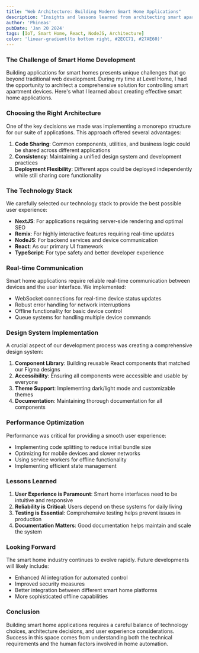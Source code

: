 ```yaml
---
title: "Web Architecture: Building Modern Smart Home Applications"
description: "Insights and lessons learned from architecting smart apartment control systems using modern web technologies."
author: 'Phineas'
pubDate: 'Jan 20 2024'
tags: [IoT, Smart Home, React, NodeJS, Architecture]
color: 'linear-gradient(to bottom right, #2ECC71, #27AE60)'
---
```


### The Challenge of Smart Home Development

Building applications for smart homes presents unique challenges that go beyond traditional web development. During my time at Level Home, I had the opportunity to architect a comprehensive solution for controlling smart apartment devices. Here's what I learned about creating effective smart home applications.

### Choosing the Right Architecture

One of the key decisions we made was implementing a monorepo structure for our suite of applications. This approach offered several advantages:

1. **Code Sharing**: Common components, utilities, and business logic could be shared across different applications
2. **Consistency**: Maintaining a unified design system and development practices
3. **Deployment Flexibility**: Different apps could be deployed independently while still sharing core functionality

### The Technology Stack

We carefully selected our technology stack to provide the best possible user experience:

- **NextJS**: For applications requiring server-side rendering and optimal SEO
- **Remix**: For highly interactive features requiring real-time updates
- **NodeJS**: For backend services and device communication
- **React**: As our primary UI framework
- **TypeScript**: For type safety and better developer experience

### Real-time Communication

Smart home applications require reliable real-time communication between devices and the user interface. We implemented:

- WebSocket connections for real-time device status updates
- Robust error handling for network interruptions
- Offline functionality for basic device control
- Queue systems for handling multiple device commands

### Design System Implementation

A crucial aspect of our development process was creating a comprehensive design system:

1. **Component Library**: Building reusable React components that matched our Figma designs
2. **Accessibility**: Ensuring all components were accessible and usable by everyone
3. **Theme Support**: Implementing dark/light mode and customizable themes
4. **Documentation**: Maintaining thorough documentation for all components

### Performance Optimization

Performance was critical for providing a smooth user experience:

- Implementing code splitting to reduce initial bundle size
- Optimizing for mobile devices and slower networks
- Using service workers for offline functionality
- Implementing efficient state management

### Lessons Learned

1. **User Experience is Paramount**: Smart home interfaces need to be intuitive and responsive
2. **Reliability is Critical**: Users depend on these systems for daily living
3. **Testing is Essential**: Comprehensive testing helps prevent issues in production
4. **Documentation Matters**: Good documentation helps maintain and scale the system

### Looking Forward

The smart home industry continues to evolve rapidly. Future developments will likely include:

- Enhanced AI integration for automated control
- Improved security measures
- Better integration between different smart home platforms
- More sophisticated offline capabilities

### Conclusion

Building smart home applications requires a careful balance of technology choices, architecture decisions, and user experience considerations. Success in this space comes from understanding both the technical requirements and the human factors involved in home automation.
